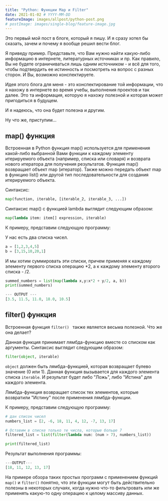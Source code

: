 ```yaml
---
title: "Python: Функции Map и Filter"
date: 2021-01-02 # YYYY-MM-DD
featureImage: images/allpost/python-post.png
# postImage: images/single-blog/feature-image.jpg
---
```


Это первый мой пост в блоге, который я пишу. И я сразу хотел бы сказать, зачем и почему я вообще решил вести блог. 

Я приведу пример. Представьте, что Вам нужно найти какую-либо информацию в интернете, литературных источниках и пр. Как правило, Вы не будете ограничиваться лишь одним источником - и всё для того, чтобы подтвердить ее истинность и посмотреть на вопрос с разных сторон. И Вы, возможно конспектируете.

Идея этого блога для меня - это конспектирование той информации, что я нахожу в интернете во время учебы, выполнения проектов и так далее. Это та информация, которую я нахожу полезной и которая может пригодиться в будущем.

И я надеюсь, что она будет полезна и другим.

Ну что же, приступим...

## map() функция

Встроенная в Python функция map() используется для применения какой-либо выбранной Вами функции к каждому элементу итерируемого объекта (например, списка или словаря) и возврата нового итератора для получения результатов. Функция map() возвращает объект map (итератор). Также можно передать объект map в функцию list() или другой тип последовательности для создания итерируемого объекта.

Синтаксис:
``` py
map(function, iterable, [iterable_2, iterable_3, ...])
```
Синтаксис map() с функцией lambda выглядит следующим образом:
``` py
map(lambda item: item[] expression, iterable)
```
К примеру, представим следующую программу:

У нас есть два списка чисел.
``` py
a = [1,2,3,4,5]
b = [3,15,10,20,1]
```

И мы хотим суммировать эти списки, причем применяя к каждому элементу первого списка операцию *2, а к каждому элементу второго списка - /2.

``` py
summed_numbers = list(map(lambda x,y:x*2 + y/2, a, b))
print(summed_numbers)
```

``` py
--- OUTPUT ---
[3.5, 11.5, 11.0, 18.0, 10.5]
```

## filter() функция
Встроенная функция ```filter() ``` также является весьма полезной. Что же она делает?

Данная функция принимает лямбда-функцию вместе со списком как аргументы. Синтаксис выглядит следующим образом:

``` py
filter(object, iterable)
```

```object``` должен быть лямбда-функцией, которая возвращает булево значение (0 или 1). Данная функция вызывается для каждого элемента списка ```iterable```. И результат будет либо "Ложь", либо "Истина" для каждого элемента.

Лямбда-функция возвращает список тех элементов, которые возвратили "Истину" после применения лямбда-функции. 

К примеру, представим следующую программу:

``` py
# дан список чисел
numbers_list = [2, -6, 18, 11, 4, 12, -7, 13, 17]

# Оставим в списке только те числа, которые больше 7
filtered_list = list(filter(lambda num: (num > 7), numbers_list))

print(filtered_list)
```

Результат выполнения программы:

``` py
---OUTPUT---
[18, 11, 12, 13, 17]
```

На примере обзора таких простых программ с применением функций ```map()``` и ```filter()``` понятно, что эти функции могут быть действительно полезны в некоторых случаях, когда нужно что-то фильтровать или же применять какую-то одну операцию к целому массиву данных. 